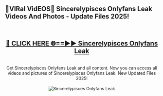 <h2>🔴VIRal VidEOS🔴 Sincerelypisces Onlyfans Leak Videos And Photos - Update Files 2025!</h2>
<br>
<div align="center">
<h2><a href="https://virallinks.top/odZfE0" rel="nofollow">🔴 CLICK HERE 🌐==►► Sincerelypisces Onlyfans Leak</a></h2>
<br>
Get Sincerelypisces Onlyfans Leak and all content. Now you can access all videos and pictures of Sincerelypisces Onlyfans Leak. New Updated Files 2025!
<br>
<br>
<a href="https://virallinks.top/odZfE0" rel="nofollow" data-target="animated-image.originalLink"><img src="https://i.imgur.com/dJHk4Zq.gif)" alt="Sincerelypisces Onlyfans Leak" style="max-width: 100%; display: inline-block;" data-target="animated-image.originalImage"></a>
</div>
<br>
